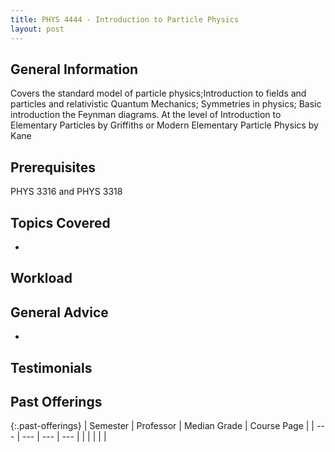 ```yaml
---
title: PHYS 4444 - Introduction to Particle Physics
layout: post
---
```


<link rel="stylesheet" href="../main.css">

## General Information

Covers the standard model of particle physics;Introduction to fields and particles and relativistic Quantum Mechanics; Symmetries in physics; Basic introduction the Feynman diagrams. At the level of Introduction to Elementary Particles by Griffiths or Modern Elementary Particle Physics by Kane

## Prerequisites

PHYS 3316 and PHYS 3318

## Topics Covered

  - 

## Workload



## General Advice

  - 

## Testimonials



## Past Offerings

{:.past-offerings}
| Semester | Professor | Median Grade | Course Page |
| --- | --- | --- | --- |
|  |  |  |  |
